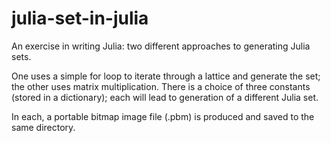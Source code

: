 # julia-set-in-julia
An exercise in writing Julia: two different approaches to generating Julia sets. 

One uses a simple for loop to iterate through a lattice and generate the set; the other uses matrix multiplication. There is a choice of three constants (stored in a dictionary); each will lead to generation of a different Julia set.

In each, a portable bitmap image file (.pbm) is produced and saved to the same directory.
